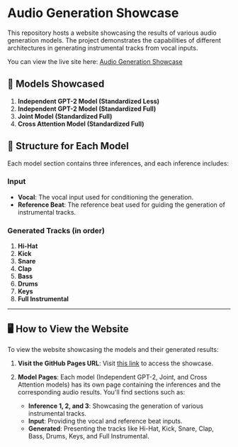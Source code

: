# Audio Generation Showcase

This repository hosts a website showcasing the results of various audio generation models. The project demonstrates the capabilities of different architectures in generating instrumental tracks from vocal inputs.

You can view the live site here: [Audio Generation Showcase](https://utsahajoshi.github.io/music_gen_results)

## 🎵 Models Showcased

1. **Independent GPT-2 Model (Standardized Less)**
2. **Independent GPT-2 Model (Standardized Full)**
3. **Joint Model (Standardized Full)**
4. **Cross Attention Model (Standardized Full)**

## 🎼 Structure for Each Model

Each model section contains three inferences, and each inference includes:

### Input

- **Vocal**: The vocal input used for conditioning the generation.
- **Reference Beat**: The reference beat used for guiding the generation of instrumental tracks.

### Generated Tracks (in order)

1. **Hi-Hat**
2. **Kick**
3. **Snare**
4. **Clap**
5. **Bass**
6. **Drums**
7. **Keys**
8. **Full Instrumental**

---

## 🖥️ How to View the Website

To view the website showcasing the models and their generated results:

1. **Visit the GitHub Pages URL**:
   Visit [this link](https://utsahajoshi.github.io/music_gen_results) to access the showcase.

2. **Model Pages**:
   Each model (Independent GPT-2, Joint, and Cross Attention models) has its own page containing the inferences and the corresponding audio results. You'll find sections such as:
   - **Inference 1, 2, and 3**: Showcasing the generation of various instrumental tracks.
   - **Input**: Providing the vocal and reference beat inputs.
   - **Generated**: Presenting the tracks like Hi-Hat, Kick, Snare, Clap, Bass, Drums, Keys, and Full Instrumental.
